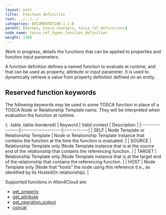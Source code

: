 ```yaml
---
layout: post
title:  Function definition
root: ../../../
categories: DOCUMENTATION-1.1.0
parent: [devops, tosca_concepts, tosca_ref_definitions]
node_name: tosca_ref_types_function_definition
weight: 1100
---
```

Work in progress, details the functions that can be applied to properties and function input parameters.

A function definition defines a named function to evaluate at runtime, and that can be used as property, attribute or input parameter. It is used to  dynamically retrieve a value from property definition defined on an entity.

## Reserved function keywords
The following keywords may be used in some  TOSCA function in place of a TOSCA Node or Relationship Template name. They will be interpreted when evaluation the function at runtime.

{: .table .table-bordered}
| Keyword         | Valid context                | Description |
|:----------------|:--------------------|:------------|
| SELF            | Node Template or Relationship Template                   | Node or Relationship Template instance that contains the function at the time the function is evaluated. |
| SOURCE          | Relationship Template only |Node Template instance that  is at the source end of the relationship that contains the referencing function. |
| TARGET          | Relationship Template only |Node Template instance that  is at the target end of the relationship that contains the referencing function. |
| HOST            | Node Template only |Node that “hosts” the node using this reference (i.e., as identified by its HostedOn relationship). |

Supported functions in Alien4Cloud are: 

-  [get_property](#/documentation/1.1.0/devops_guide/tosca_grammar/get_property_definition.html)
-  [get_attribute](#/documentation/1.1.0/devops_guide/tosca_grammar/get_attribute_definition.html)
-  [get_operation_output](#/documentation/1.1.0/devops_guide/tosca_grammar/get_operation_output_definition.html)
-  [concat](#/documentation/1.1.0/devops_guide/tosca_grammar/concat_definition.html)